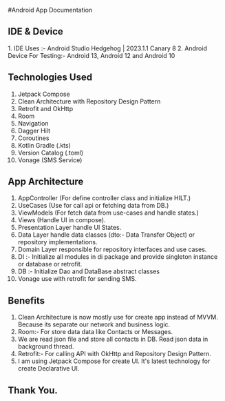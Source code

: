 #Android App Documentation


<h2>IDE & Device</h2>
1. IDE Uses :- Android Studio Hedgehog | 2023.1.1 Canary 8 
2. Android Device For Testing:- Android 13, Android 12 and Android 10

<h2>Technologies Used</h2>

1. Jetpack Compose
2. Clean Architecture with Repository Design Pattern
3. Retrofit and OkHttp
4. Room
5. Navigation
6. Dagger Hilt
7. Coroutines
8. Kotlin Gradle (.kts)
9. Version Catalog (.toml)
10. Vonage (SMS Service)


<h2>App Architecture</h2>

1. AppController (For define controller class and initialize HILT.)
2. UseCases (Use for call api or fetching data from DB.)
3. ViewModels (For fetch data from use-cases and handle states.)
4. Views (Handle UI in compose).
5. Presentation Layer handle UI States.
6. Data Layer handle data classes (dto:- Data Transfer Object) or repository implementations.
7. Domain Layer responsible for repository interfaces and use cases.
8. DI :- Initialize all modules in di package and provide singleton instance or database or retrofit.
9. DB :- Initialize Dao and DataBase abstract classes
10. Vonage use with retrofit for sending SMS.


<h2>Benefits</h2>

1. Clean Architecture is now mostly use for create app instead of MVVM. Because its separate our network and business logic.
2. Room:- For store data data like Contacts or Messages.
3. We are read json file and store all contacts in DB. Read json data in background thread.
4. Retrofit:- For calling API with OkHttp and Repository Design Pattern.
5. I am using Jetpack Compose for create UI. It's latest technology for create Declarative UI.


<h2>Thank You.</h2>
